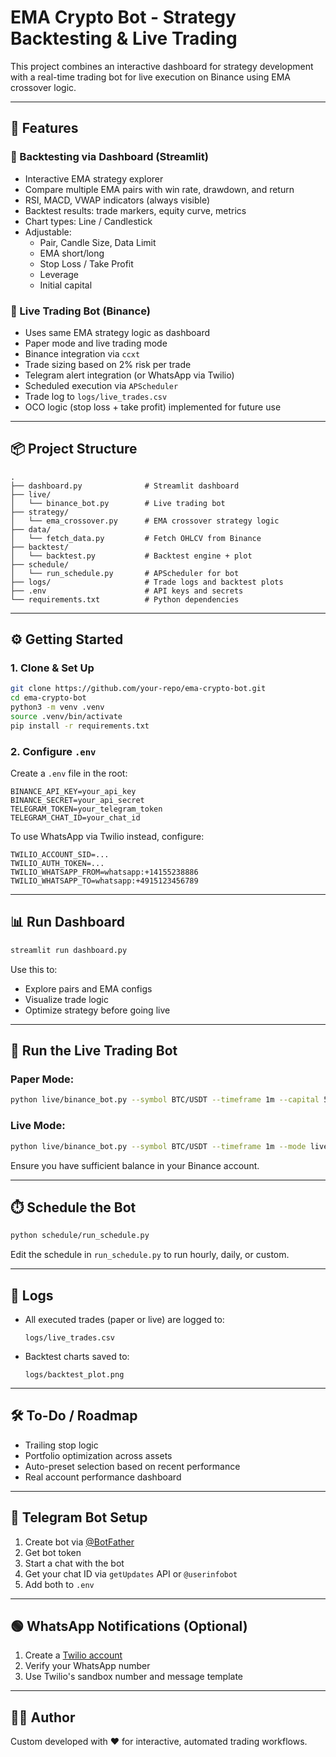 # EMA Crypto Bot - Strategy Backtesting & Live Trading

This project combines an interactive dashboard for strategy development with a real-time trading bot for live execution on Binance using EMA crossover logic.

---

## 🚀 Features

### 🧪 Backtesting via Dashboard (Streamlit)
- Interactive EMA strategy explorer
- Compare multiple EMA pairs with win rate, drawdown, and return
- RSI, MACD, VWAP indicators (always visible)
- Backtest results: trade markers, equity curve, metrics
- Chart types: Line / Candlestick
- Adjustable:
  - Pair, Candle Size, Data Limit
  - EMA short/long
  - Stop Loss / Take Profit
  - Leverage
  - Initial capital

### 🤖 Live Trading Bot (Binance)
- Uses same EMA strategy logic as dashboard
- Paper mode and live trading mode
- Binance integration via `ccxt`
- Trade sizing based on 2% risk per trade
- Telegram alert integration (or WhatsApp via Twilio)
- Scheduled execution via `APScheduler`
- Trade log to `logs/live_trades.csv`
- OCO logic (stop loss + take profit) implemented for future use

---

## 📦 Project Structure

```
.
├── dashboard.py              # Streamlit dashboard
├── live/
│   └── binance_bot.py        # Live trading bot
├── strategy/
│   └── ema_crossover.py      # EMA crossover strategy logic
├── data/
│   └── fetch_data.py         # Fetch OHLCV from Binance
├── backtest/
│   └── backtest.py           # Backtest engine + plot
├── schedule/
│   └── run_schedule.py       # APScheduler for bot
├── logs/                     # Trade logs and backtest plots
├── .env                      # API keys and secrets
└── requirements.txt          # Python dependencies
```

---

## ⚙️ Getting Started

### 1. Clone & Set Up
```bash
git clone https://github.com/your-repo/ema-crypto-bot.git
cd ema-crypto-bot
python3 -m venv .venv
source .venv/bin/activate
pip install -r requirements.txt
```

### 2. Configure `.env`
Create a `.env` file in the root:
```
BINANCE_API_KEY=your_api_key
BINANCE_SECRET=your_api_secret
TELEGRAM_TOKEN=your_telegram_token
TELEGRAM_CHAT_ID=your_chat_id
```

To use WhatsApp via Twilio instead, configure:
```
TWILIO_ACCOUNT_SID=...
TWILIO_AUTH_TOKEN=...
TWILIO_WHATSAPP_FROM=whatsapp:+14155238886
TWILIO_WHATSAPP_TO=whatsapp:+4915123456789
```

---

## 📊 Run Dashboard
```bash
streamlit run dashboard.py
```

Use this to:
- Explore pairs and EMA configs
- Visualize trade logic
- Optimize strategy before going live

---

## 🤖 Run the Live Trading Bot
### Paper Mode:
```bash
python live/binance_bot.py --symbol BTC/USDT --timeframe 1m --capital 500 --stop 0.02 --mode paper
```

### Live Mode:
```bash
python live/binance_bot.py --symbol BTC/USDT --timeframe 1m --mode live
```
Ensure you have sufficient balance in your Binance account.

---

## ⏱️ Schedule the Bot
```bash
python schedule/run_schedule.py
```
Edit the schedule in `run_schedule.py` to run hourly, daily, or custom.

---

## 📄 Logs
- All executed trades (paper or live) are logged to:
  ```
  logs/live_trades.csv
  ```
- Backtest charts saved to:
  ```
  logs/backtest_plot.png
  ```

---

## 🛠️ To-Do / Roadmap
- Trailing stop logic
- Portfolio optimization across assets
- Auto-preset selection based on recent performance
- Real account performance dashboard

---

## 💬 Telegram Bot Setup
1. Create bot via [@BotFather](https://t.me/BotFather)
2. Get bot token
3. Start a chat with the bot
4. Get your chat ID via `getUpdates` API or `@userinfobot`
5. Add both to `.env`

---

## 🟢 WhatsApp Notifications (Optional)
1. Create a [Twilio account](https://www.twilio.com/whatsapp)
2. Verify your WhatsApp number
3. Use Twilio's sandbox number and message template

---

## 👨‍💻 Author
Custom developed with ❤️ for interactive, automated trading workflows.
